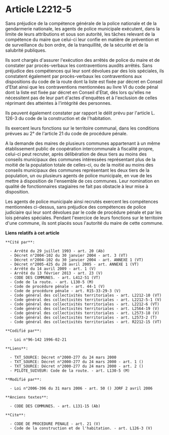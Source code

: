 # Article L2212-5

Sans préjudice de la compétence générale de la police nationale et de la gendarmerie nationale, les agents de police
municipale exécutent, dans la limite de leurs attributions et sous son autorité, les tâches relevant de la compétence du
maire que celui-ci leur confie en matière de prévention et de surveillance du bon ordre, de la tranquillité, de la sécurité
et de la salubrité publiques. 

Ils sont chargés d'assurer l'exécution des arrêtés de police du maire et de constater par procès-verbaux les contraventions
auxdits arrêtés. Sans préjudice des compétences qui leur sont dévolues par des lois spéciales, ils constatent également par
procès-verbaux les contraventions aux dispositions du code de la route dont la liste est fixée par décret en Conseil d'Etat
ainsi que les contraventions mentionnées au livre VI du code pénal dont la liste est fixée par décret en Conseil d'Etat, dès
lors qu'elles ne nécessitent pas de leur part d'actes d'enquêtes et à l'exclusion de celles réprimant des atteintes à
l'intégrité des personnes. 

Ils peuvent également constater par rapport le délit prévu par l'article L. 126-3 du code de la construction et de
l'habitation.

Ils exercent leurs fonctions sur le territoire communal, dans les conditions prévues au 2° de l'article 21 du code de
procédure pénale.

A la demande des maires de plusieurs communes appartenant à un même établissement public de coopération intercommunale à
fiscalité propre, celui-ci peut recruter, après délibération de deux tiers au moins des conseils municipaux des communes
intéressées représentant plus de la moitié de la population totale de celles-ci, ou de la moitié au moins des conseils
municipaux des communes représentant les deux tiers de la population, un ou plusieurs agents de police municipale, en vue de
les mettre à disposition de l'ensemble de ces communes. Leur nomination en qualité de fonctionnaires stagiaires ne fait pas
obstacle à leur mise à disposition. 

Les agents de police municipale ainsi recrutés exercent les compétences mentionnées ci-dessus, sans préjudice des compétences
de police judiciaire qui leur sont dévolues par le code de procédure pénale et par les lois pénales spéciales. Pendant
l'exercice de leurs fonctions sur le territoire d'une commune, ils sont placés sous l'autorité du maire de cette commune.

**Liens relatifs à cet article**

	**Cité par**:

	  - Arrêté du 29 juillet 1993 - art. 20 (Ab)
	  - Décret n°2004-102 du 30 janvier 2004 - art. 3 (VT)
	  - Décret n°2004-102 du 30 janvier 2004 - art. ANNEXE 1 (VT)
	  - Décret n°2005-425 du 28 avril 2005 - art. ANNEXE 1 (VT)
	  - Arrêté du 14 avril 2009 - art. 1 (V)
	  - Arrêté du 13 février 2013 - art. 23 (V)
	  - CODE DES COMMUNES. - art. L412-51 (VT)
	  - Code de la route. - art. L130-5 (M)
	  - Code de procédure pénale - art. 44-1 (V)
	  - Code de procédure pénale - art. R15-33-29-3 (V)
	  - Code général des collectivités territoriales - art. L2212-10 (VT)
	  - Code général des collectivités territoriales - art. L2212-5-1 (V)
	  - Code général des collectivités territoriales - art. L2212-6 (VT)
	  - Code général des collectivités territoriales - art. L2564-19 (V)
	  - Code général des collectivités territoriales - art. L2573-18 (V)
	  - Code général des collectivités territoriales - art. L2573-2 (T)
	  - Code général des collectivités territoriales - art. R2212-15 (VT)

	**Codifié par**:

	  - Loi n°96-142 1996-02-21

	**Liens**:

	  - TXT_SOURCE: Décret n°2000-277 du 24 mars 2000
	  - TXT_SOURCE: Décret n°2000-277 du 24 mars 2000 - art. 1 ()
	  - TXT_SOURCE: Décret n°2000-277 du 24 mars 2000 - art. 2 ()
	  - PILOTE_SUIVEUR: Code de la route. - art. L130-5 (M)

	**Modifié par**:

	  - Loi n°2006-396 du 31 mars 2006 - art. 50 () JORF 2 avril 2006

	**Anciens textes**:

	  - CODE DES COMMUNES. - art. L131-15 (Ab)

	**Cite**:

	  - CODE DE PROCEDURE PENALE - art. 21 (V)
	  - Code de la construction et de l'habitation. - art. L126-3 (V)
